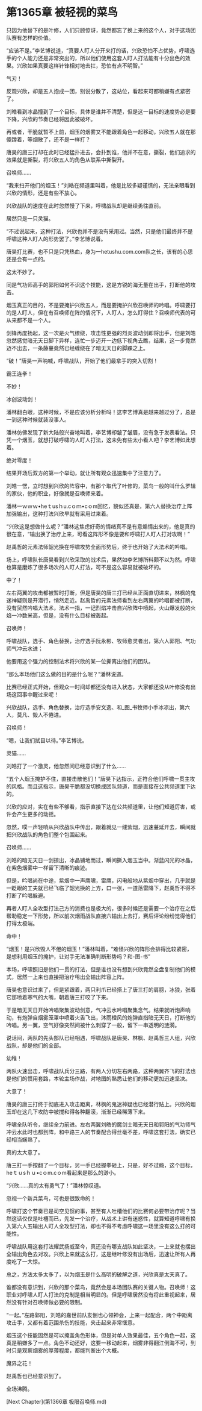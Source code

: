 # 第1365章 被轻视的菜鸟

只因为他替下的是叶修，人们只顾惊讶，竟然都忘了换上来的这个人，对于这场团队赛有怎样的价值。

“应该不是。”李艺博说道，“真要人盯人分开来打的话，兴欣恐怕不占优势，呼啸选手的个人能力还是非常突出的，所以他们使用这套人盯人打法能有十分出色的效果。兴欣如果真要这样针锋相对地去扛，恐怕有点不明智。”

气刃！

反观兴欣，却是五人抱成一团，别说分散了，这站位，看起来可都稍嫌有点紧密了。

刘皓看到冰晶撞到了一个目标，具体是谁并不清楚，但是这一目标的速度势必是要下降，兴欣的节奏已经将因此被破坏。

再或者，干脆就暂不上前，烟玉的烟雾又不能跟着角色一起移动，兴欣五人就在那傻蹲着，等烟散了，还不是一样打？

唐昊的唐三打却在此时已经猛扑进去，会扑到谁，他并不在意，撕裂，他们追求的效果就是撕裂，将兴欣五人的角色从联系中撕裂开。

召唤师……

“我来扫开他们的烟玉！”刘皓在频道里叫着，他是比较多疑谨慎的，无法亲眼看到兴欣的情形，还是有些不放心。

兴欣战队的速度在此时忽然慢了下来，呼啸战队却是继续勇往直前。

居然只是一只灵猫。

“不过说起来，这种打法，兴欣也并不是没有采用过。当然，只是他们最终并不是呼啸这种人盯人的形势罢了。”李艺博说着。

唐昊打比赛，也不只是只凭热血，身为一hetushu.com.com队之长，该有的心思还是会有一点的。

这太不妙了。

同是气功师高手的郭阳如何不识这个技能，这是方锐的海无量在出手，打断他的攻击。

烟玉真正的目的，不是要掩护兴欣五人，而是要掩护兴欣召唤师的吟唱。呼啸要打的是人盯人，但在有召唤师在阵的情况下，人盯人，怎么盯得住？召唤师代表的可从来都不是一个人。

剑锋再度扬起，这一次是火气缭绕，攻击性更强的烈炎波动剑即将出手，但是刘皓忽然感觉暗无天日脚下异样，连忙一步迈开一边低下视角去瞧，结果，这一步竟然迈不出去，一条藤蔓竟然已经缠绕在了暗无天日的脚踝之上。

“破！”唐昊一声呐喊，呼啸战队，开始了他们最拿手的突入切割！

霸王连拳！

不妙！

冰创波动剑！

潘林翻白眼，这种时候，不是应该分析分析吗！这李艺博真是越来越过分了，总是一到这种时候就装没事人。

潘林仿佛发现了新大陆般兴奋地叫着，李艺博却皱了皱眉，没有急于发表看法。只凭一个烟玉，就想打破呼啸的人盯人打法，这未免有些太小看人吧？李艺博如此想着。

绝对零度！

结果开场后双方的第一个举动，就让所有观众迅速集中了注意力了。

刘皓一愣，立时想到兴欣的阵容中，有那个取代了叶修的，菜鸟一般的叫什么罗辑的家伙，他的职业，好像就是召唤师来着。

潘林一ｗｗｗ•heｔusｈu.cｏｍ•cｏm回忆，貌似还真是，第六人替换治疗上阵加强输出，这种打法兴欣早就有采用过来着。

“兴欣这是想做什么呢？”潘林这焦虑好奇的情绪真不是有意煽情出来的，他是真的很在意，“输出换了治疗上来，可看这阵形不像是要和呼啸打人盯人打对攻啊！”

赵禹哲的元素法师韶光换在呼啸攻势全面形势后，终于也开始了大法术的吟唱。

场上，呼啸队长唐昊看到兴欣采取的战术后，果然如李艺博所料颇不以为然。呼啸也算是磨炼了很多场次的人盯人打法，可不是这么容易就被破坏的。

中了！

左右两翼的攻击都被暂时打断，但是唐昊的唐三打已经从正面直切进来，林枫的鬼迷神疑则是开潜行，悄然走近。赵禹哲的元素法师看到左右两翼的吟唱都被打断，没有贸然吟唱大法术，法术一指，一记烈焰冲击自兴欣阵中喷起，火山爆发般的火焰一冲数米高，但是，没有什么目标被轰起。

召唤师！

呼啸战队，选手、角色替换，治疗选手阮永彬、牧师愈灵者出，第六人郭阳、气功师气冲云水进；

他要用这个强力的控制法术将兴欣的某一位撕离出他们的团队。

“那么本场他们这么做的目的是什么呢？”潘林说道。

比赛已经正式开始，但观众一时间却都还没有进入状态，大家都还没从叶修没有出场这回事中醒过来呢！

兴欣战队，选手、角色替换，治疗选手安文逸、和_图_书牧师小手冰凉出，第六人，莫凡、毁人不倦进。

召唤师！

“嗯，让我们拭目以待。”李艺博说。

灵猫……

刘皓打了一个激灵，他忽然间已经意识到了什么……

“五个人烟玉掩护不住，直接击散他们！”唐昊下达指示，正符合他们呼啸一贯主攻的风格。而且这指示，唐昊干脆都没切换成团队频道，而是直接在公共频道里下达的。

兴欣的应对，实在有些不够看，指示直接下达在公共频道里，让他们知道厉害，或许会产生更多的动摇。

忽然，噗一声轻响从兴欣战队中传出，跟着就见一缕紫烟，迅速蔓延开去，瞬间就把兴欣战队的角色们整个包围起来。

召唤师……

刘皓的暗无天日一剑掠出，冰晶铺地而过，瞬间撕入烟玉当中。渐蓝闪光的冰晶，在紫色烟雾中一样留下清晰的痕迹。

但是，吟唱尚在中途，紫烟中一声鹰啸，雷鹰，闪电般地从紫烟中穿出，几乎就是一眨眼的工夫就已经飞临了韶光换的上方，口一张，一道落雷降下，赵禹哲不得不打断了吟唱躲避。

再者人盯人全攻型打法己方的消费也是极大的，很多时候还是需要一个治疗在之后帮助稳定一下形势，所以前次烟雨战队直接六输出上去打，赛后评论纷纷觉得他们打得太极端。

命中！

“烟玉！是兴欣毁人不倦的烟玉！”潘林叫着，“难怪兴欣的阵形会排得比较紧密，是想利用烟玉的掩护，让对手无法准确判断形势吗？和-图-书”

本场，呼啸照旧是他们一贯的打法，但是谁也没有想到兴欣竟然全盘复制他们的模式，居然一上来也直接把治疗甩出全输出阵容上阵。

唐昊也意识过来了，但是紧跟着，两只利爪已经搭上了唐三打的肩膀，冰狼，张着它那喷着寒气的大嘴，朝着唐三打咬了下来。

于是暗无天日开始吟唱聚集波动剑意，气冲云水吟唱聚集念气。结果就听炮声响动，有炮弹自烟雾笼罩中喷着火舌飞出，沐雨橙风的炮弹直指暗无天日，打断他的吟唱。另一翼，空气好像突然间被什么刺穿了一般，留下一串透明的涟漪。

说话间，两队的先头部队已经相遇，呼啸战队是唐昊、林枫、赵禹哲三人组，兴欣战队，却是他们的全部。

幼稚！

两队火速出击，呼啸战队兵分三路，有两人分切左右两路，这种两翼齐飞的打法也是他们的惯用套路，本轮主场作战，对地图的熟悉让他们的移动更加迅速坚决。

大意了！

唐昊的唐三打终于彻底进入攻击距离，林枫的鬼迷神疑也已经潜行贴上。兴欣的烟玉却在这几下攻防中被搅和得各种翻滚，渐渐已经稀薄下来。

呼啸全队听令，继续全力前进。左右两翼刘皓的魔剑士暗无天日和郭阳的气功师气冲云水此时也都到阵，和中路三人的节奏配合得丝毫不差，呼啸这套打法，确实已经相当娴熟了。

真的太大意了。

唐三打一手按翻了一个目标，另一手已经握拳砸上，只是，好不过瘾，这个目标，heｔｕsｈｕ•cｏm.cｏm看起来是那么的渺小。

“兴欣……真的太有勇气了！”潘林惊叹道。

忽视一个新兵菜鸟，可也是很致命的！

呼啸打这个节奏已是司空见惯的事，甚至有人吐槽他们的比赛何必要带治疗呢？当然这话仅仅是吐槽而已，先发一个治疗，从战术上讲有迷惑性，就算知道呼啸有换入第六人五输出人盯人全攻型打法，却也不得不考虑呼啸这一场里没有这么打的可能性。

呼啸战队用这套打法耀武扬威至今，真还没有哪支战队如此坚决，一上来就也摆出全输出角色去对攻。兴欣上来就这么打，这是继叶修没有出场后，迅速让所有人再度吃了一大惊。

总之，方法太多太多了，以为烟玉是什么高明的破解之道，兴欣真是太天真了。

谁都没有意识到，兴欣的那个菜鸟，竟然会是本场团队赛的关键人物。召唤师！这职业对呼啸人盯人打法的克制是相当明显的。但是呼啸居然没有将此重视起来，居然没有针对召唤师做必要的限制。

“一起。”左路郭阳，刘皓的嘉世前队友倒也心领神会，上来一起配合，两个中距离攻击手，又都有着范围杀伤的技能，夹击起来非常惬意。

烟玉这个技能固然是可以掩盖角色形体，但是对单人效果最佳，五个角色一起，这真是稍嫌多了一点。角色不动还好，这要一移动起来，烟雾非得翻江倒海不可，到时只是观察烟雾的厚薄程度，都能判断出个大概。

魔界之花！

赵禹哲也已经意识到了。

全场沸腾。



[Next Chapter](第1366章 极限召唤师.md)